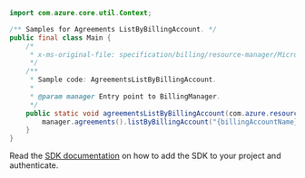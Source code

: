 ```java
import com.azure.core.util.Context;

/** Samples for Agreements ListByBillingAccount. */
public final class Main {
    /*
     * x-ms-original-file: specification/billing/resource-manager/Microsoft.Billing/stable/2020-05-01/examples/AgreementsListByBillingAccount.json
     */
    /**
     * Sample code: AgreementsListByBillingAccount.
     *
     * @param manager Entry point to BillingManager.
     */
    public static void agreementsListByBillingAccount(com.azure.resourcemanager.billing.BillingManager manager) {
        manager.agreements().listByBillingAccount("{billingAccountName}", null, Context.NONE);
    }
}
```

Read the [SDK documentation](https://github.com/Azure/azure-sdk-for-java/blob/azure-resourcemanager-billing_1.0.0-beta.2/sdk/billing/azure-resourcemanager-billing/README.md) on how to add the SDK to your project and authenticate.
